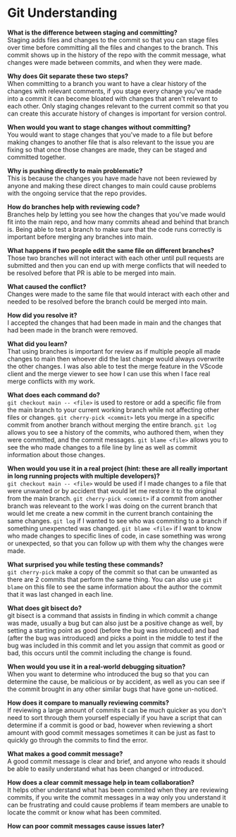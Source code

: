 # Git Understanding

**What is the difference between staging and committing?**  
Staging adds files and changes to the commit so that you can stage files over time before committing all the files and changes to the branch. This commit shows up in the history of the repo with the commit message, what changes were made between commits, and when they were made.

**Why does Git separate these two steps?**  
When committing to a branch you want to have a clear history of the changes with relevant comments, if you stage every change you've made into a commit it can become bloated with changes that aren't relevant to each other. Only staging changes relevant to the current commit so that you can create this accurate history of changes is important for version control.

**When would you want to stage changes without committing?**  
You would want to stage changes that you've made to a file but before making changes to another file that is also relevant to the issue you are fixing so that once those changes are made, they can be staged and committed together.

**Why is pushing directly to main problematic?**  
This is because the changes you have made have not been reviewed by anyone and making these direct changes to main could cause problems with the ongoing service that the repo provides.

**How do branches help with reviewing code?**  
Branches help by letting you see how the changes that you've made would fit into the main repo, and how many commits ahead and behind that branch is. Being able to test a branch to make sure that the code runs correctly is important before merging any branches into main.

**What happens if two people edit the same file on different branches?**  
Those two branches will not interact with each other until pull requests are submitted and then you can end up with merge conflicts that will needed to be resolved before that PR is able to be merged into main.

**What caused the conflict?**  
Changes were made to the same file that would interact with each other and needed to be resolved before the branch could be merged into main.

**How did you resolve it?**  
I accepted the changes that had been made in main and the changes that had been made in the branch were removed.

**What did you learn?**  
That using branches is important for review as if multiple people all made changes to main then whoever did the last change would always overwrite the other changes. I was also able to test the merge feature in the VScode client and the merge viewer to see how I can use this when I face real merge conflicts with my work.

**What does each command do?**  
```git checkout main -- <file>``` is used to restore or add a specific file from the main branch to your current working branch while not affecting other files or changes.
```git cherry-pick <commit>``` lets you merge in a specific commit from another branch without merging the entire branch.
```git log``` allows you to see a history of the commits, who authored them, when they were committed, and the commit messages.
```git blame <file>``` allows you to see the who made changes to a file line by line as well as commit information about those changes.

**When would you use it in a real project (hint: these are all really important in long running projects with multiple developers)?**  
```git checkout main -- <file>``` would be used if I made changes to a file that were unwanted or by accident that would let me restore it to the original from the main branch.
```git cherry-pick <commit>``` if a commit from another branch was releveant to the work I was doing on the current branch that would let me create a new commit in the current branch containing the same changes.
```git log``` if I wanted to see who was commiting to a branch if something unexpencted was changed.
```git blame <file>``` if I want to know who made changes to specific lines of code, in case something was wrong or unexpected, so that you can follow up with them why the changes were made.

**What surprised you while testing these commands?**  
```git cherry-pick``` make a copy of the commit so that can be unwanted as there are 2 commits that perform the same thing. You can also use ```git blame``` on this file to see the same information about the author the commit that it was last changed in each line.

**What does git bisect do?**  
git bisect is a command that assists in finding in which commit a change was made, usually a bug but can also just be a positive change as well, by setting a starting point as good (before the bug was introduced) and bad (after the bug was introduced) and picks a point in the middle to test if the bug was included in this commit and let you assign that commit as good or bad, this occurs until the commit including the change is found.

**When would you use it in a real-world debugging situation?**  
When you want to determine who introduced the bug so that you can determine the cause, be malicious or by accident, as well as you can see if the commit brought in any other similar bugs that have gone un-noticed. 

**How does it compare to manually reviewing commits?**  
If reviewing a large amount of commits it can be much quicker as you don't need to sort through them yourself especially if you have a script that can determine if a commit is good or bad, however when reviewing a short amount with good commit messages sometimes it can be just as fast to quickly go through the commits to find the error.

**What makes a good commit message?**  
A good commit message is clear and brief, and anyone who reads it should be able to easily understand what has been changed or introduced.

**How does a clear commit message help in team collaboration?**  
It helps other understand what has been commited when they are reviewing commits, if you write the commit messages in a way only you understand it can be frustrating and could cause problems if team members are unable to locate the commit or know what has been commited.

**How can poor commit messages cause issues later?**  
